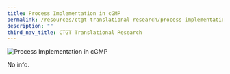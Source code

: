 ```yaml
---
title: Process Implementation in cGMP
permalink: /resources/ctgt-translational-research/process-implementation-in-cgmp/
description: ""
third_nav_title: CTGT Translational Research
---
```

![Process Implementation in cGMP](https://www.actris.sg/wp-content/uploads/2021/01/service-1-2.jpg)

No info.